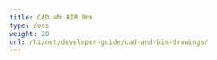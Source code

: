 ```yaml
---
title: CAD और BIM चित्र
type: docs
weight: 20
url: /hi/net/developer-guide/cad-and-bim-drawings/
---
```

